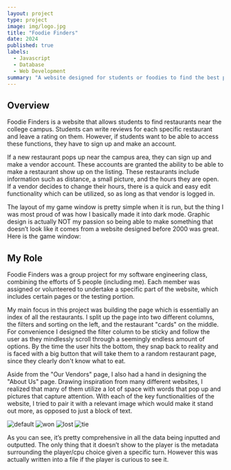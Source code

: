 ```yaml
---
layout: project
type: project
image: img/logo.jpg
title: "Foodie Finders"
date: 2024
published: true
labels:
  - Javascript
  - Database
  - Web Development
summary: "A website designed for students or foodies to find the best place to sate their cravings."
---
```


## Overview
Foodie Finders is a website that allows students to find restaurants near the college campus. Students can write reviews for each specific restaurant and leave a rating on them. However, if students want to be able to access these functions, they have to sign up and make an account. 

If a new restaurant pops up near the campus area, they can sign up and make a vendor account. These accounts are granted the ability to be able to make a restaurant show up on the listing. These restaurants include information such as distance, a small picture, and the hours they are open. If a vendor decides to change their hours, there is a quick and easy edit functionality which can be utilized, so as long as that vendor is logged in.

 The layout of my game window is pretty simple when it is run, but the thing I was most proud of was how I basically made it into dark mode. Graphic design is actually NOT my passion so being able to make something that doesn’t look like it comes from a website designed before 2000 was great. Here is the game window:

 ## My Role
 Foodie Finders was a group project for my software engineering class, combining the efforts of 5 people (including me). Each member was assigned or volunteered to undertake a specific part of the website, which includes certain pages or the testing portion.

 My main focus in this project was building the page which is essentially an index of all the restaurants. I split up the page into two different columns, the filters and sorting on the left, and the restaurant "cards" on the middle. For convenience I designed the filter column to be sticky and follow the user as they mindlessly scroll through a seemingly endless amount of options. By the time the user hits the bottom, they snap back to reality and is faced with a big button that will take them to a random restaurant page, since they clearly don't know what to eat. 

 Aside from the "Our Vendors" page, I also had a hand in designing the "About Us" page. Drawing inspiration from many different websites, I realized that many of them utilize a lot of space with words that pop up and pictures that capture attention. With each of the key functionalities of the website, I tried to pair it with a relevant image which would make it stand out more, as opposed to just a block of text.
 
![default](img/logo.jpg)
![won](https://github.com/ezekielira/ezekielira.github.io/assets/156398987/75f8e02a-67e7-47ea-adbb-40a6c6a56fef)
![lost](https://github.com/ezekielira/ezekielira.github.io/assets/156398987/9c662f12-ac48-4a0f-a2a6-79bc1268a0f4)
![tie](https://github.com/ezekielira/ezekielira.github.io/assets/156398987/91500e6b-aaa6-4014-948f-456488f7fb1b)

As you can see, it’s pretty comprehensive in all the data being inputted and outputted. The only thing that it doesn’t show to the player is the metadata surrounding the player/cpu choice given a specific turn. However this was actually written into a file if the player is curious to see it.
